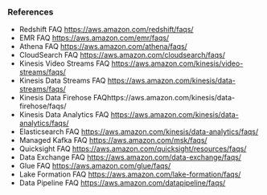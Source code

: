 ### References

- Redshift FAQ https://aws.amazon.com/redshift/faqs/
- EMR FAQ https://aws.amazon.com/emr/faqs/
- Athena FAQ https://aws.amazon.com/athena/faqs/
- CloudSearch FAQ https://aws.amazon.com/cloudsearch/faqs/
- Kinesis Video Streams FAQ https://aws.amazon.com/kinesis/video-streams/faqs/
- Kinesis Data Streams FAQ https://aws.amazon.com/kinesis/data-streams/faqs/
- Kinesis Data Firehose FAQhttps://aws.amazon.com/kinesis/data-firehose/faqs/
- Kinesis Data Analytics FAQ https://aws.amazon.com/kinesis/data-analytics/faqs/
- Elasticsearch FAQ https://aws.amazon.com/kinesis/data-analytics/faqs/
- Managed Kafka FAQ https://aws.amazon.com/msk/faqs/
- Quicksight FAQ https://aws.amazon.com/quicksight/resources/faqs/
- Data Exchange FAQ https://aws.amazon.com/data-exchange/faqs/
- Glue FAQ https://aws.amazon.com/glue/faqs/
- Lake Formation FAQ https://aws.amazon.com/lake-formation/faqs/
- Data Pipeline FAQ https://aws.amazon.com/datapipeline/faqs/